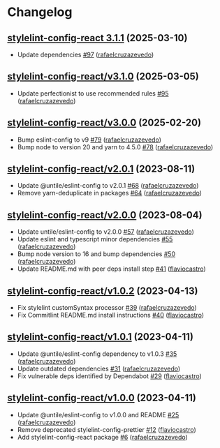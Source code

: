 # Changelog

## [stylelint-config-react 3.1.1](https://github.com/untile/js-configs/releases/tag/stylelint-config-react/3.1.1) (2025-03-10)
- Update dependencies [\#97](https://github.com/untile/js-configs/pull/97) ([rafaelcruzazevedo](https://github.com/rafaelcruzazevedo))

## [stylelint-config-react/v3.1.0](https://github.com/untile/js-configs/releases/tag/stylelint-config-react/v3.1.0) (2025-03-05)
- Update perfectionist to use recommended rules [\#95](https://github.com/untile/js-configs/pull/95) ([rafaelcruzazevedo](https://github.com/rafaelcruzazevedo))

## [stylelint-config-react/v3.0.0](https://github.com/untile/js-configs/releases/tag/stylelint-config-react/v3.0.0) (2025-02-20)
- Bump eslint-config to v9 [\#79](https://github.com/untile/js-configs/pull/79) ([rafaelcruzazevedo](https://github.com/rafaelcruzazevedo))
- Bump node to version 20 and yarn to 4.5.0 [\#78](https://github.com/untile/js-configs/pull/78) ([rafaelcruzazevedo](https://github.com/rafaelcruzazevedo))

## [stylelint-config-react/v2.0.1](https://github.com/untile/js-configs/releases/tag/stylelint-config-react/v2.0.1) (2023-08-11)
- Update @untile/eslint-config to v2.0.1 [\#68](https://github.com/untile/js-configs/pull/68) ([rafaelcruzazevedo](https://github.com/rafaelcruzazevedo))
- Remove yarn-deduplicate in packages [\#64](https://github.com/untile/js-configs/pull/64) ([rafaelcruzazevedo](https://github.com/rafaelcruzazevedo))

## [stylelint-config-react/v2.0.0](https://github.com/untile/js-configs/releases/tag/stylelint-config-react/v2.0.0) (2023-08-04)
- Update untile/eslint-config to v2.0.0 [\#57](https://github.com/untile/js-configs/pull/57) ([rafaelcruzazevedo](https://github.com/rafaelcruzazevedo))
- Update eslint and typescript minor dependencies [\#55](https://github.com/untile/js-configs/pull/55) ([rafaelcruzazevedo](https://github.com/rafaelcruzazevedo))
- Bump node version to 16 and bump dependencies [\#50](https://github.com/untile/js-configs/pull/50) ([rafaelcruzazevedo](https://github.com/rafaelcruzazevedo))
- Update README.md with peer deps install step [\#41](https://github.com/untile/js-configs/pull/41) ([flaviocastro](https://github.com/flaviocastro))

## [stylelint-config-react/v1.0.2](https://github.com/untile/js-configs/releases/tag/stylelint-config-react/v1.0.2) (2023-04-13)
- Fix stylelint customSyntax processor [\#39](https://github.com/untile/js-configs/pull/39) ([rafaelcruzazevedo](https://github.com/rafaelcruzazevedo))
- Fix Commitlint README.md install instructions [\#40](https://github.com/untile/js-configs/pull/40) ([flaviocastro](https://github.com/flaviocastro))

## [stylelint-config-react/v1.0.1](https://github.com/untile/js-configs/releases/tag/stylelint-config-react/v1.0.1) (2023-04-11)
- Update @untile/eslint-config dependency to v1.0.3 [\#35](https://github.com/untile/js-configs/pull/35) ([rafaelcruzazevedo](https://github.com/rafaelcruzazevedo))
- Update outdated dependencies [\#31](https://github.com/untile/js-configs/pull/31) ([rafaelcruzazevedo](https://github.com/rafaelcruzazevedo))
- Fix vulnerable deps identified by Dependabot [\#29](https://github.com/untile/js-configs/pull/29) ([flaviocastro](https://github.com/flaviocastro))

## [stylelint-config-react/v1.0.0](https://github.com/untile/js-configs/releases/tag/stylelint-config-react/v1.0.0) (2023-04-11)
- Update @untile/eslint-config to v1.0.0 and README [\#25](https://github.com/untile/js-configs/pull/25) ([rafaelcruzazevedo](https://github.com/rafaelcruzazevedo))
- Remove deprecated stylelint-config-prettier [\#12](https://github.com/untile/js-configs/pull/12) ([flaviocastro](https://github.com/flaviocastro))
- Add stylelint-config-react package [\#6](https://github.com/untile/js-configs/pull/6) ([rafaelcruzazevedo](https://github.com/rafaelcruzazevedo))
